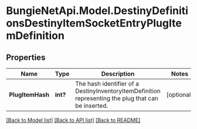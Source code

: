 # BungieNetApi.Model.DestinyDefinitionsDestinyItemSocketEntryPlugItemDefinition
## Properties

Name | Type | Description | Notes
------------ | ------------- | ------------- | -------------
**PlugItemHash** | **int?** | The hash identifier of a DestinyInventoryItemDefinition representing the plug that can be inserted. | [optional] 

[[Back to Model list]](../README.md#documentation-for-models) [[Back to API list]](../README.md#documentation-for-api-endpoints) [[Back to README]](../README.md)

